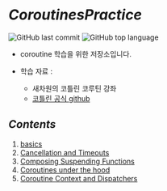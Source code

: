 # *CoroutinesPractice*

![GitHub last commit](https://img.shields.io/github/last-commit/ichanguk/coroutines-practice?style=flat-square) ![GitHub top language](https://img.shields.io/github/languages/top/ichanguk/coroutines-practice?color=orange&logo=java&style=flat-square)

- coroutine 학습을 위한 저장소입니다.
- 학습 자료 : 

    - 새차원의 코틀린 코루틴 강좌
    - [코틀린 공식 github](https://github.com/Kotlin/kotlinx.coroutines)

## *Contents*

1. [basics](https://github.com/ichanguk/coroutines-practice/tree/master/app/src/main/java/basic)
2. [Cancellation and Timeouts](https://github.com/ichanguk/coroutines-practice/tree/master/app/src/main/java/cancellation)
3. [Composing Suspending Functions](https://github.com/ichanguk/coroutines-practice/tree/master/app/src/main/java/compose)
4. [Coroutines under the hood](https://github.com/ichanguk/coroutines-practice/tree/master/app/src/main/java/no_magic)
5. [Coroutine Context and Dispatchers](https://github.com/ichanguk/coroutines-practice/tree/master/app/src/main/java/context_dispatcher)